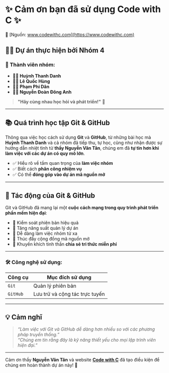 # ✨ Cảm ơn bạn đã sử dụng Code with C ✨  
🔗 [Nguồn: www.codewithc.com](https://www.codewithc.com)

## 👨‍💻 Dự án thực hiện bởi **Nhóm 4**

### 👥 Thành viên nhóm:
- 🧑‍💼 **Huỳnh Thanh Danh**
- 🧑‍💼 **Lê Quốc Hùng**
- 🧑‍💼 **Phạm Phi Dân**
- 🧑‍💼 **Nguyễn Đoàn Đông Anh**

> **"Hãy cùng nhau học hỏi và phát triển!"** 🚀

---

## 📚 Quá trình học tập Git & GitHub

Thông qua việc học cách sử dụng **Git** và **GitHub**, từ những bài học mà **Huỳnh Thanh Danh** và cả nhóm đã tiếp thu, tự học, cũng như nhận được sự hướng dẫn nhiệt tình từ **thầy Nguyễn Văn Tân**, chúng em đã **tự tin hơn khi làm việc với các dự án có quy mô lớn**.

- ✅ Hiểu rõ về tầm quan trọng của **làm việc nhóm**
- ✅ Biết cách **phân công nhiệm vụ**
- ✅ Có thể **đóng góp vào dự án mã nguồn mở**

---

## 🚀 Tác động của Git & GitHub

Git và GitHub đã mang lại một **cuộc cách mạng trong quy trình phát triển phần mềm hiện đại**:

- 🌟 Kiểm soát phiên bản hiệu quả
- 🌟 Tăng năng suất quản lý dự án
- 🌟 Dễ dàng làm việc nhóm từ xa
- 🌟 Thúc đẩy cộng đồng mã nguồn mở
- 🌟 Khuyến khích tinh thần **chia sẻ tri thức miễn phí**

---

### 🛠️ Công nghệ sử dụng:

| Công cụ      | Mục đích sử dụng            |
|-------------|------------------------------|
| `Git`       | Quản lý phiên bản             |
| `GitHub`    | Lưu trữ và cộng tác trực tuyến |

---

## 💡 Cảm nghĩ

> *“Làm việc với Git và GitHub dễ dàng hơn nhiều so với các phương pháp truyền thống.”*  
> *“Chúng em tin rằng đây là kỹ năng thiết yếu cho mọi lập trình viên hiện đại.”*

---

Cảm ơn thầy **Nguyễn Văn Tân** và website **[Code with C](https://www.codewithc.com)** đã tạo điều kiện để chúng em hoàn thành dự án này! 🙏  
